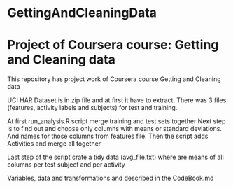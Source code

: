 # GettingAndCleaningData
Project of Coursera course: Getting and Cleaning data
=====================================================

This repository has project work of Coursera course Getting and Cleaning data


UCI HAR Dataset is in zip file and at first it have to extract.
There was 3 files (features, activity labels and subjects) for test and training.


At first run_analysis.R script merge training and test sets together
Next step is to find out and choose only columns with means or standard deviations. 
And names for those columns from features file.
Then the script adds Activities and merge all together


Last step of the script crate a tidy data (avg_file.txt) where are means of all columns per test subject and per activity


Variables, data and transformations and described in the CodeBook.md  
